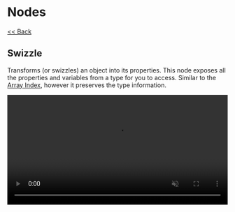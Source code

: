 # Nodes
[<< Back](./index.md)

## Swizzle
Transforms (or swizzles) an object into its properties.
This node exposes all the properties and variables from a type for you to access. Similar to the [Array Index](/nodes/array_index.md), however it preserves the type information.

<video width="100%" loop autoplay muted>
  <source src="https://i.lu.je/2020/rdnnJCGnzh.mp4" type="video/mp4"/>
</video>

